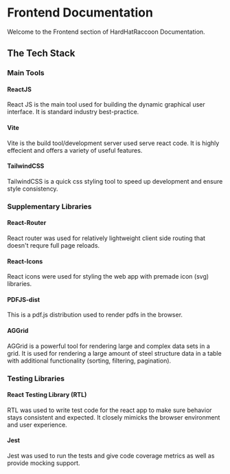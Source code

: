 # Frontend Documentation
Welcome to the Frontend section of HardHatRaccoon Documentation.

## The Tech Stack
### Main Tools
#### ReactJS

React JS is the main tool used for building the dynamic graphical user interface. It is standard industry best-practice. 

#### Vite

Vite is the build tool/development server used serve react code. It is highly effecient and offers a variety of useful features.

#### TailwindCSS

TailwindCSS is a quick css styling tool to speed up development and ensure style consistency.

### Supplementary Libraries
#### React-Router

React router was used for relatively lightweight client side routing that doesn't requre full page reloads. 

#### React-Icons

React icons were used for styling the web app with premade icon (svg) libraries.

#### PDFJS-dist

This is a pdf.js distribution used to render pdfs in the browser.

#### AGGrid

AGGrid is a powerful tool for rendering large and complex data sets in a grid. It is used for rendering a large amount of steel structure data in a table with additional functionality (sorting, filtering, pagination).

### Testing Libraries
#### React Testing Library (RTL)

RTL was used to write test code for the react app to make sure behavior stays consistent and expected. It closely mimicks the browser environment and user experience.

#### Jest

Jest was used to run the tests and give code coverage metrics as well as provide mocking support.
